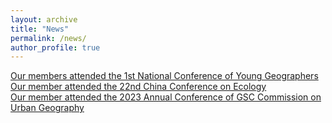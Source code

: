 ```yaml
---
layout: archive
title: "News"
permalink: /news/
author_profile: true
---
```


[Our members attended the 1st National Conference of Young Geographers](https://mp.weixin.qq.com/s/7wg3VHV31a3f5382v_tA4A)  
[Our member attended the 22nd China Conference on Ecology](https://mp.weixin.qq.com/s/54YXfXNpEDE4p3NWEP6Otw)  
[Our member attended the 2023 Annual Conference of GSC Commission on Urban Geography](https://mp.weixin.qq.com/s/q4TRpguCVRTYtYmNydMB-A)  
